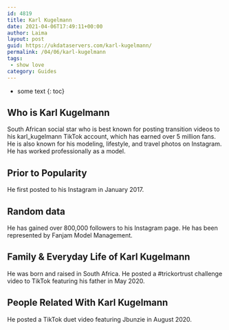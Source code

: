 ```yaml
---
id: 4819
title: Karl Kugelmann
date: 2021-04-06T17:49:11+00:00
author: Laima
layout: post
guid: https://ukdataservers.com/karl-kugelmann/
permalink: /04/06/karl-kugelmann
tags:
 - show love
category: Guides
---
```


* some text
{: toc}


## Who is Karl Kugelmann
                  
                  
                  
South African social star who is best known for posting transition videos to his karl_kugelmann TikTok account, which has earned over 5 million fans. He is also known for his modeling, lifestyle, and travel photos on Instagram. He has worked professionally as a model. 
                  
              
            
              
            
                
                
                
## Prior to Popularity
                  
                  
                  
He first posted to his Instagram in January 2017.
                  
              
            
              
            
                
                
                
## Random data
                  
                  
                  
He has gained over 800,000 followers to his Instagram page. He has been represented by Fanjam Model Management.
                  
              
            
              
            
                
                
                
## Family & Everyday Life of Karl Kugelmann
                  
                  
                  
He was born and raised in South Africa. He posted a #trickortrust challenge video to TikTok featuring his father in May 2020. 
                  
              
            
              
            
                
                
                
## People Related With Karl Kugelmann
                  
                  
                  
He posted a TikTok duet video featuring Jbunzie in August 2020. 
                  
              
            
              
            
                
              
            
              
              
            
            
              
            
          
          
          